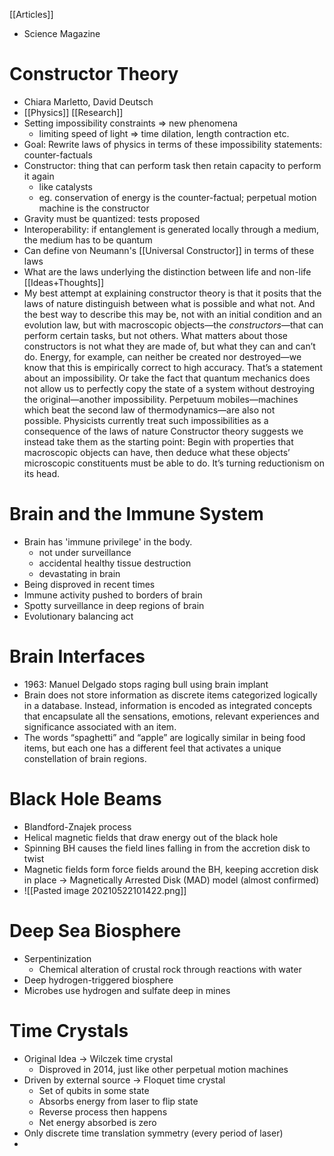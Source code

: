 [[Articles]]
- Science Magazine
# Constructor Theory
- Chiara Marletto, David Deutsch
- [[Physics]] [[Research]] 
- Setting impossibility constraints => new phenomena
	- limiting speed of light => time dilation, length contraction etc.
- Goal: Rewrite laws of physics in terms of these impossibility statements: counter-factuals
- Constructor: thing that can perform task then retain capacity to perform it again
	- like catalysts
	- eg. conservation of energy is the counter-factual; perpetual motion machine is the constructor
- Gravity must be quantized: tests proposed
- Interoperability: if entanglement is generated locally through a medium, the medium has to be quantum
- Can define von Neumann's [[Universal Constructor]] in terms of these laws
- What are the laws underlying the distinction between life and non-life [[Ideas+Thoughts]]
-  My best attempt at explaining constructor theory is that it posits that the laws of nature distinguish between what is possible and what not. And the best way to describe this may be, not with an initial condition and an evolution law, but with macroscopic objects—the _constructors_—that can perform certain tasks, but not others. What matters about those constructors is not what they are made of, but what they can and can’t do. Energy, for example, can neither be created nor destroyed—we know that this is empirically correct to high accuracy. That’s a statement about an impossibility. Or take the fact that quantum mechanics does not allow us to perfectly copy the state of a system without destroying the original—another impossibility. Perpetuum mobiles—machines which beat the second law of thermodynamics—are also not possible. Physicists currently treat such impossibilities as a consequence of the laws of nature Constructor theory suggests we instead take them as the starting point: Begin with properties that macroscopic objects can have, then deduce what these objects’ microscopic constituents must be able to do. It’s turning reductionism on its head.

# Brain and the Immune System
- Brain has 'immune privilege' in the body.
	- not under surveillance
	- accidental healthy tissue destruction
	- devastating in brain
- Being disproved in recent times
- Immune activity pushed to borders of brain
- Spotty surveillance in deep regions of brain
- Evolutionary balancing act

# Brain Interfaces
- 1963: Manuel Delgado stops raging bull using brain implant
- Brain does not store information as discrete items categorized logically in a database. Instead, information is encoded as integrated concepts that encapsulate all the sensations, emotions, relevant experiences and significance associated with an item. 
- The words “spaghetti” and “apple” are logically similar in being food items, but each one has a different feel that activates a unique constellation of brain regions.

# Black Hole Beams
- Blandford-Znajek process
- Helical magnetic fields that draw energy out of the black hole
- Spinning BH causes the field lines falling in from the accretion disk to twist
- Magnetic fields form force fields around the BH, keeping accretion disk in place -> Magnetically Arrested Disk (MAD) model (almost confirmed)
- ![[Pasted image 20210522101422.png]]

# Deep Sea Biosphere
- Serpentinization
	- Chemical alteration of crustal rock through reactions with water
- Deep hydrogen-triggered biosphere
- Microbes use hydrogen and sulfate deep in mines

# Time Crystals
- Original Idea -> Wilczek time crystal
	- Disproved in 2014, just like other perpetual motion machines
- Driven by external source -> Floquet time crystal
	- Set of qubits in some state
	- Absorbs energy from laser to flip state
	- Reverse process then happens
	- Net energy absorbed is zero
- Only discrete time translation symmetry (every period of laser)
- 